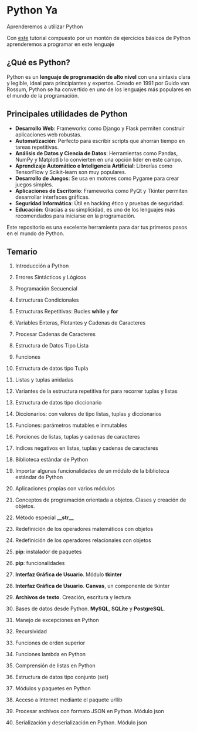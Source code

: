 # Python Ya

Aprenderemos a utilizar Python

Con [este](https://www.tutorialesprogramacionya.com/pythonya/index.php?inicio=0) tutorial compuesto por un montón de ejercicios básicos de Python aprenderemos a programar en este lenguaje

## ¿Qué es Python?

Python es un **lenguaje de programación de alto nivel** con una sintaxis clara y legible, ideal para principiantes y expertos. Creado en 1991 por Guido van Rossum, Python se ha convertido en uno de los lenguajes más populares en el mundo de la programación.

## Principales utilidades de Python

- **Desarrollo Web**: Frameworks como Django y Flask permiten construir aplicaciones web robustas.
- **Automatización**: Perfecto para escribir scripts que ahorran tiempo en tareas repetitivas.
- **Análisis de Datos y Ciencia de Datos**: Herramientas como Pandas, NumPy y Matplotlib lo convierten en una opción líder en este campo.
- **Aprendizaje Automático e Inteligencia Artificial**: Librerías como TensorFlow y Scikit-learn son muy populares.
- **Desarrollo de Juegos**: Se usa en motores como Pygame para crear juegos simples.
- **Aplicaciones de Escritorio**: Frameworks como PyQt y Tkinter permiten desarrollar interfaces gráficas.
- **Seguridad Informática**: Útil en hacking ético y pruebas de seguridad.
- **Educación**: Gracias a su simplicidad, es uno de los lenguajes más recomendados para iniciarse en la programación.

Este repositorio es una excelente herramienta para dar tus primeros pasos en el mundo de Python.

## Temario

1. Introducción a Python

2. Errores Sintácticos y Lógicos

3. Programación Secuencial

4. Estructuras Condicionales

5. Estructuras Repetitivas: Bucles **while** y **for**

6. Variables Enteras, Flotantes y Cadenas de Caracteres

7. Procesar Cadenas de Caracteres

8. Estructura de Datos Tipo Lista

9. Funciones

10. Estructura de datos tipo Tupla

11. Listas y tuplas anidadas

12. Variantes de la estructura repetitiva for para recorrer tuplas y listas

13. Estructura de datos tipo diccionario

14. Diccionarios: con valores de tipo listas, tuplas y diccionarios

15. Funciones: parámetros mutables e inmutables

16. Porciones de listas, tuplas y cadenas de caracteres

17. Indices negativos en listas, tuplas y cadenas de caracteres

18. Biblioteca estándar de Python

19. Importar algunas funcionalidades de un módulo de la biblioteca estándar de Python

20. Aplicaciones propias con varios módulos

21. Conceptos de programación orientada a objetos. Clases y creación de objetos.

22. Método especial **\_\_str\_\_**

23. Redefinición de los operadores matemáticos con objetos

24. Redefinición de los operadores relacionales con objetos

25. **pip**: instalador de paquetes

26. **pip**: funcionalidades

27. **Interfaz Gráfica de Usuario**. Módulo **tkinter**

28. **Interfaz Gráfica de Usuario**. **Canvas**, un componente de tkinter

29. **Archivos de texto**. Creación, escritura y lectura

30.  Bases de datos desde Python. **MySQL**, **SQLite** y **PostgreSQL**.

31. Manejo de excepciones en Python

32. Recursividad

33. Funciones de orden superior

34. Funciones lambda en Python

35. Comprensión de listas en Python

36. Estructura de datos tipo conjunto (set)

37. Módulos y paquetes en Python

38. Acceso a Internet mediante el paquete urllib

39. Procesar archivos con formato JSON en Python. Módulo json

40. Serialización y deserialización en Python. Módulo json







